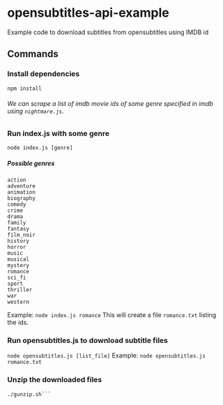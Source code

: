 # opensubtitles-api-example
Example code to download subtitles from opensubtitles using IMDB id
## Commands

### Install dependencies
```npm install```
###### We can scrape a list of imdb movie ids of some genre specified in imdb using `nightmare.js`.
### Run index.js with some genre
```node index.js [genre]```

##### Possible genres
    action
    adventure
    animation
    biography
    comedy
    crime
    drama
    family
    fantasy
    film_noir
    history
    horror
    music
    musical
    mystery
    romance
    sci_fi
    sport
    thriller
    war
    western
Example:
```node index.js romance```
This will create a file `romance.txt` listing the ids.
### Run opensubtitles.js to download subtitle files
```node opensubtitles.js [list_file]```
Example: ```node opensubtitles.js romance.txt```
### Unzip the downloaded files
```cd subtitles/
./gunzip.sh```
